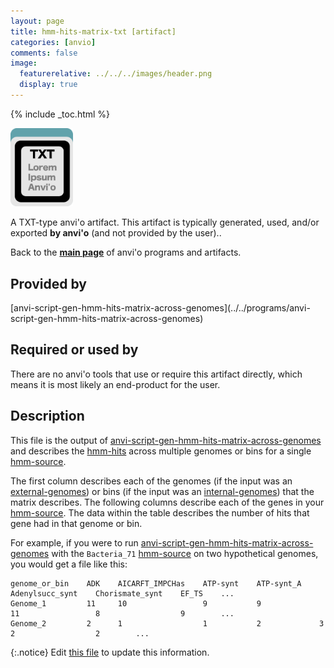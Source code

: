 ```yaml
---
layout: page
title: hmm-hits-matrix-txt [artifact]
categories: [anvio]
comments: false
image:
  featurerelative: ../../../images/header.png
  display: true
---
```



{% include _toc.html %}


<img src="../../images/icons/TXT.png" alt="TXT" style="width:100px; border:none" />

A TXT-type anvi'o artifact. This artifact is typically generated, used, and/or exported **by anvi'o** (and not provided by the user)..

Back to the **[main page](../../)** of anvi'o programs and artifacts.

## Provided by


<p style="text-align: left" markdown="1"><span class="artifact-p">[anvi-script-gen-hmm-hits-matrix-across-genomes](../../programs/anvi-script-gen-hmm-hits-matrix-across-genomes)</span></p>


## Required or used by


There are no anvi'o tools that use or require this artifact directly, which means it is most likely an end-product for the user.


## Description

This file is the output of <span class="artifact-n">[anvi-script-gen-hmm-hits-matrix-across-genomes](/software/anvio/help/programs/anvi-script-gen-hmm-hits-matrix-across-genomes)</span> and describes the <span class="artifact-n">[hmm-hits](/software/anvio/help/artifacts/hmm-hits)</span> across multiple genomes or bins for a single <span class="artifact-n">[hmm-source](/software/anvio/help/artifacts/hmm-source)</span>. 

The first column describes each of the genomes (if the input was an <span class="artifact-n">[external-genomes](/software/anvio/help/artifacts/external-genomes)</span>) or bins (if the input was an <span class="artifact-n">[internal-genomes](/software/anvio/help/artifacts/internal-genomes)</span>) that the matrix describes. The following columns describe each of the genes in your <span class="artifact-n">[hmm-source](/software/anvio/help/artifacts/hmm-source)</span>. The data within the table describes the number of hits that gene had in that genome or bin. 

For example, if you were to run <span class="artifact-n">[anvi-script-gen-hmm-hits-matrix-across-genomes](/software/anvio/help/programs/anvi-script-gen-hmm-hits-matrix-across-genomes)</span> with the `Bacteria_71` <span class="artifact-n">[hmm-source](/software/anvio/help/artifacts/hmm-source)</span> on two hypothetical genomes, you would get a file like this:

    genome_or_bin    ADK    AICARFT_IMPCHas    ATP-synt    ATP-synt_A    Adenylsucc_synt    Chorismate_synt    EF_TS    ...
    Genome_1         11     10                 9           9             11                 8                  9        ...
    Genome_2         2      1                  1           2             3                  2                  2        ...


{:.notice}
Edit [this file](https://github.com/merenlab/anvio/tree/master/anvio/docs/artifacts/hmm-hits-matrix-txt.md) to update this information.

